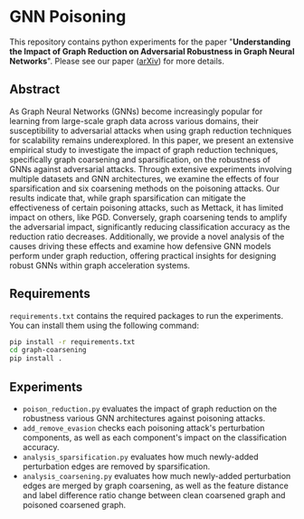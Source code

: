 # GNN Poisoning
This repository contains python experiments for the paper "**Understanding the Impact of Graph Reduction on Adversarial Robustness in Graph Neural Networks**". Please see our paper ([arXiv](https://arxiv.org/abs/2412.05883)) for more details.

## Abstract
As Graph Neural Networks (GNNs) become increasingly popular for learning from large-scale graph data across various domains, their susceptibility to adversarial attacks when using graph reduction techniques for scalability remains underexplored. In this paper, we present an extensive empirical study to investigate the impact of graph reduction techniques, specifically graph coarsening and sparsification, on the robustness of GNNs against adversarial attacks. Through extensive experiments involving multiple datasets and GNN architectures, we examine the effects of four sparsification and six coarsening methods on the poisoning attacks. Our results indicate that, while graph sparsification can mitigate the effectiveness of certain poisoning attacks, such as Mettack, it has limited impact on others, like PGD. Conversely, graph coarsening tends to amplify the adversarial impact, significantly reducing classification accuracy as the reduction ratio decreases. Additionally, we provide a novel analysis of the causes driving these effects and examine how defensive GNN models perform under graph reduction, offering practical insights for designing robust GNNs within graph acceleration systems.

## Requirements
`requirements.txt` contains the required packages to run the experiments. You can install them using the following command:

```bash
pip install -r requirements.txt
cd graph-coarsening
pip install .
```

## Experiments
* `poison_reduction.py` evaluates the impact of graph reduction on the robustness various GNN architectures against poisoning attacks.
* `add_remove_evasion` checks each poisoning attack's perturbation components, as well as each component's impact on the classification accuracy.
* `analysis_sparsification.py` evaluates how much newly-added perturbation edges are removed by sparsification.
* `analysis_coarsening.py` evaluates how much newly-added perturbation edges are merged by graph coarsening, as well as the feature distance and label difference ratio change between clean coarsened graph and poisoned coarsened graph.